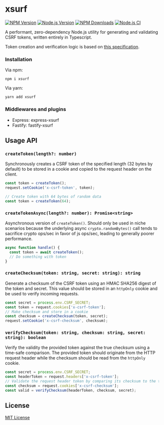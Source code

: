 # xsurf

[![NPM Version][npm-version-image]][npm-url]
[![Node.js Version][node-image]][node-url]
[![NPM Downloads][npm-downloads-image]][npm-url]
[![Node.js CI][ci-image]][ci-url]

A performant, zero-dependency Node.js utility for generating and validating CSRF tokens, written entirely in Typescript.

Token creation and verification logic is based on [this specification](https://github.com/xing/cross-application-csrf-prevention).

### Installation

Via npm:

```
npm i xsurf
```

Via yarn:

```
yarn add xsurf
```

### Middlewares and plugins

- Express: express-xsurf
- Fastify: fastify-xsurf

## Usage API

### `createToken(length?: number)`

Synchronously creates a CSRF token of the specified length (32 bytes by default) to be stored in a cookie and copied to the request header on the client.

```typescript
const token = createToken();
request.setCookie('x-csrf-token', token);
```

```typescript
// Create token with 64 bytes of random data
const token = createToken(64);
```

### `createTokenAsync(length?: number): Promise<string>`

Asynchronous version of `createToken()`. Should only be used in niche scenarios because the underlying async `crypto.randomBytes()` call tends to sacrifice crypto ops/sec in favor of js ops/sec, leading to generally poorer performance.

```typescript
async function handle() {
  const token = await createToken();
  // Do something with token
}
```

### `createChecksum(token: string, secret: string): string`

Generate a checksum of the CSRF token using an HMAC SHA256 digest of the token and secret. This value should be stored in an `httpOnly` cookie and be used to verify incoming requests.

```typescript
const secret = process.env.CSRF_SECRET;
const token = request.cookies['x-csrf-token'];
// Make checksum and store in a cookie
const checksum = createChecksum(token, secret);
request.setCookie('x-csrf-checksum', checksum);
```

### `verifyChecksum(token: string, checksum: string, secret: string): boolean`

Verify the validity the provided token against the true checksum using a time-safe comparison. The provided token should originate from the HTTP request header while the checksum should be read from the `httpOnly` cookie.

```typescript
const secret = process.env.CSRF_SECRET;
const headerToken = request.headers['x-csrf-token'];
// Validate the request header token by comparing its checksum to the true checksum stored in a cookie
const checksum = request.cookies['x-csrf-checksum'];
const valid = verifyChecksum(headerToken, checksum, secret);
```

## License

[MIT License](https://github.com/DanielHZhang/xsurf/blob/main/license.md)

[ci-image]: https://github.com/DanielHZhang/xsurf/workflows/nodejs-ci/badge.svg
[ci-url]: https://github.com/DanielHZhang/xsurf/workflows/nodejs-ci
[node-image]: https://badgen.net/npm/node/xsurf
[node-url]: https://nodejs.org/en/download
[npm-downloads-image]: https://badgen.net/npm/dm/xsurf
[npm-url]: https://npmjs.org/package/xsurf
[npm-version-image]: https://badgen.net/npm/v/xsurf

